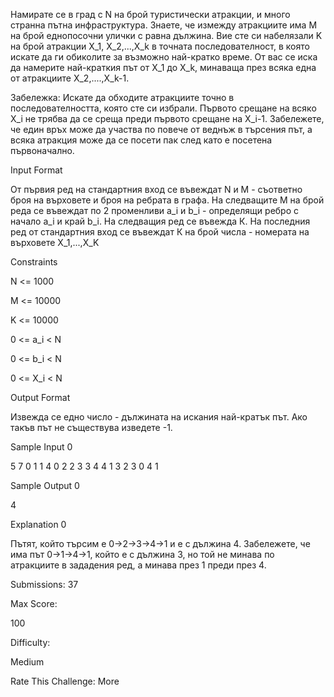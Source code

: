 Намирате се в град с N на брой туристически атракции, и много странна пътна инфраструктура. Знаете, че измежду атракциите има M на брой еднопосочни улички с равна дължина. Вие сте си набелязали K на брой атракции X_1, X_2,...,X_k в точната последователност, в която искате да ги обиколите за възможно най-кратко време. От вас се иска да намерите най-краткия път от X_1 до X_k, минаваща през всяка една от атракциите X_2,....,X_k-1.

Забележка: Искате да обходите атракциите точно в последователността, която сте си избрали. Първото срещане на всяко X_i не трябва да се среща преди първото срещане на X_i-1. Забележете, че един връх може да участва по повече от веднъж в търсения път, а всяка атракция може да се посети пак след като е посетена първоначално.

Input Format

От първия ред на стандартния вход се въвеждат N и М - съответно броя на върховете и броя на ребрата в графа. На следващите М на брой реда се въвеждат по 2 променливи a_i и b_i - определящи ребро с начало a_i и край b_i. На следващия ред се въвежда К. На последния ред от стандартния вход се въвеждат К на брой числа - номерата на върховете X_1,...,X_K

Constraints

N <= 1000

M <= 10000

K <= 10000

0 <= a_i < N

0 <= b_i < N

0 <= X_i < N

Output Format

Извежда се едно число - дължината на искания най-кратък път. Ако такъв път не съществува изведете -1.

Sample Input 0

5 7
0 1
1 4
0 2
2 3
3 4
4 1
3 2
3 
0 4 1

Sample Output 0

4

Explanation 0

Пътят, който търсим е 0->2->3->4->1 и е с дължина 4. Забележете, че има път 0->1->4->1, който е с дължина 3, но той не минава по атракциите в зададения ред, а минава през 1 преди през 4.

Submissions: 37

Max Score:

100

Difficulty:

Medium

Rate This Challenge:
More
